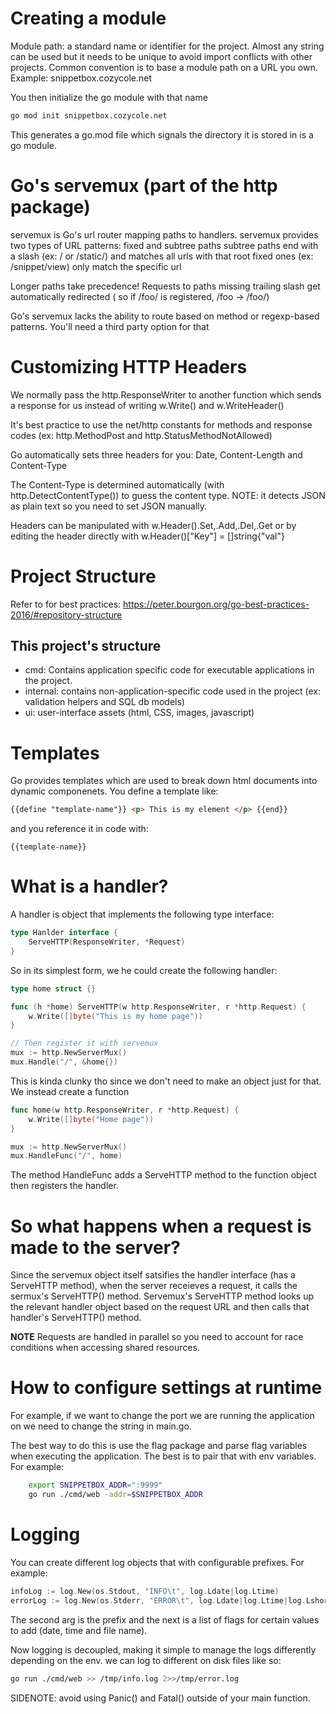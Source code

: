 # Creating a module
Module path: a standard name or identifier for the project. Almost any string can be used but it needs to be unique to avoid import conflicts with other projects. Common convention is to base a module path on a URL you own. Example: snippetbox.cozycole.net

You then initialize the go module with that name 

```bash
go mod init snippetbox.cozycole.net
```

This generates a go.mod file which signals the directory it is stored in is a go module.

# Go's servemux (part of the http package)

servemux is Go's url router mapping paths to handlers.
servemux provides two types of URL patterns: fixed and subtree paths
subtree paths end with a slash (ex: / or /static/) and matches all urls with that root
fixed ones (ex: /snippet/view) only match the specific url

Longer paths take precedence!
Requests to paths missing trailing slash get automatically redirected ( so if /foo/ is registered, /foo -> /foo/)

Go's servemux lacks the ability to route based on method or regexp-based patterns. You'll need a third party option for that

# Customizing HTTP Headers

We normally pass the http.ResponseWriter to another function which sends a response for us
instead of writing w.Write() and w.WriteHeader()

It's best practice to use the net/http constants for methods and response codes (ex: http.MethodPost and http.StatusMethodNotAllowed)

Go automatically sets three headers for you: Date, Content-Length and Content-Type

The Content-Type is determined automatically (with http.DetectContentType()) to guess the content type.
NOTE: it detects JSON as plain text so you need to set JSON manually.

Headers can be manipulated with w.Header().Set,.Add,.Del,.Get or by editing the header directly with w.Header()["Key"] = []string{"val"}

# Project Structure

Refer to for best practices: https://peter.bourgon.org/go-best-practices-2016/#repository-structure

## This project's structure

- cmd: Contains application specific code for executable applications in the project.
- internal: contains non-application-specific code used in the project (ex: validation helpers and SQL db models)
- ui: user-interface assets (html, CSS, images, javascript)

# Templates

Go provides templates which are used to break down html documents into dynamic componenets. You define a template like:

```html
{{define "template-name"}} <p> This is my element </p> {{end}}
```

and you reference it in code with:
```
{{template-name}}
```

# What is a handler?

A handler is object that implements the following type interface:

```go
type Hanlder interface {
    ServeHTTP(ResponseWriter, *Request)
}
```

So in its simplest form, we he could create the following handler:

```go
type home struct {}

func (h *home) ServeHTTP(w http.ResponseWriter, r *http.Request) {
    w.Write([]byte("This is my home page"))
}

// Then register it with servemux
mux := http.NewServerMux()
mux.Handle("/", &home{})
```

This is kinda clunky tho since we don't need to make an object just for that. We instead create a function

```go
func home(w http.ResponseWriter, r *http.Request) {
    w.Write([]byte("Home page"))
}

mux := http.NewServerMux()
mux.HandleFunc("/", home)
```

The method HandleFunc adds a ServeHTTP method to the function object then registers the handler.

# So what happens when a request is made to the server?

Since the servemux object itself satsifies the handler interface (has a ServeHTTP method), when the server
receieves a request, it calls the sermux's ServeHTTP() method. Servemux's ServeHTTP method looks up the relevant 
handler object based on the request URL and then calls that handler's ServeHTTP() method.

**NOTE**
Requests are handled in parallel so you need to account for race conditions when accessing shared resources.

# How to configure settings at runtime

For example, if we want to change the port we are running the application on we need to change the string in main.go.

The best way to do this is use the flag package and parse flag variables when executing the application. The best is to pair that
with env variables. For example:

```bash
    export SNIPPETBOX_ADDR=":9999"
    go run ./cmd/web -addr=$SNIPPETBOX_ADDR
```

# Logging

You can create different log objects that with configurable prefixes. For example:

```go
infoLog := log.New(os.Stdout, "INFO\t", log.Ldate|log.Ltime)
errorLog := log.New(os.Stderr, "ERROR\t", log.Ldate|log.Ltime|log.Lshortfile)
```

The second arg is the prefix and the next is a list of flags for certain values to add (date, time and file name).

Now logging is decoupled, making it simple to manage the logs differently depending on the env. we can log to different
on disk files like so:

```bash
go run ./cmd/web >> /tmp/info.log 2>>/tmp/error.log
```

SIDENOTE: avoid using Panic() and Fatal() outside of your main function.


